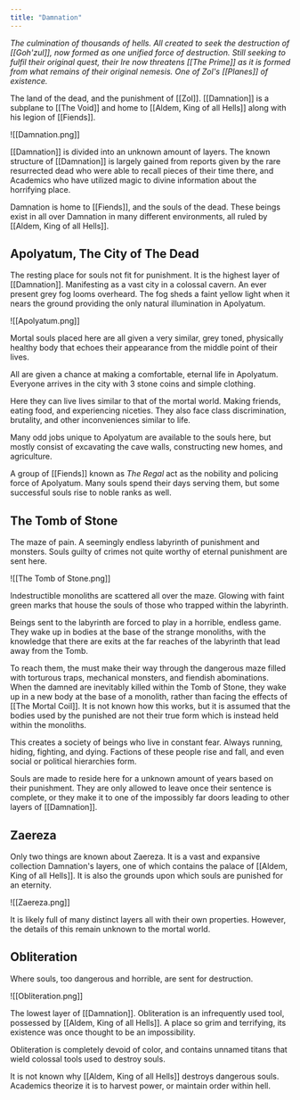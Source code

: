 ```yaml
---
title: "Damnation"
---
```

*The culmination of thousands of hells. All created to seek the destruction of [[Goh'zul]], now formed as one unified force of destruction. Still seeking to fulfil their original quest, their Ire now threatens [[The Prime]] as it is formed from what remains of their original nemesis. One of Zol's [[Planes]] of existence.* 

The land of the dead, and the punishment of [[Zol]]. [[Damnation]] is a subplane to [[The Void]] and home to [[Aldem, King of all Hells]] along with his legion of [[Fiends]].
 
![[Damnation.png]]

[[Damnation]] is divided into an unknown amount of layers. The known structure of [[Damnation]] is largely gained from reports given by the rare resurrected dead who were able to recall pieces of their time there, and Academics who have utilized magic to divine information about the horrifying place.

Damnation is home to [[Fiends]], and the souls of the dead. These beings exist in all over Damnation in many different environments, all ruled by [[Aldem, King of all Hells]].

## Apolyatum, The City of The Dead
The resting place for souls not fit for punishment. It is the highest layer of [[Damnation]]. Manifesting as a vast city in a colossal cavern. An ever present grey fog looms overheard. The fog sheds a faint yellow light when it nears the ground providing the only natural illumination in Apolyatum.

![[Apolyatum.png]]

Mortal souls placed here are all given a very similar, grey toned, physically healthy body that echoes their appearance from the middle point of their lives.

All are given a chance at making a comfortable, eternal life in Apolyatum. Everyone arrives in the city with 3 stone coins and simple clothing.

Here they can live lives similar to that of the mortal world. Making friends, eating food, and experiencing niceties. They also face class discrimination, brutality, and other inconveniences similar to life.

Many odd jobs unique to Apolyatum are available to the souls here, but mostly consist of excavating the cave walls, constructing new homes, and agriculture.

A group of [[Fiends]] known as *The Regal* act as the nobility and policing force of Apolyatum. Many souls spend their days serving them, but some successful souls rise to noble ranks as well.

## The Tomb of Stone
The maze of pain. A seemingly endless labyrinth of punishment and monsters. Souls guilty of crimes not quite worthy of eternal punishment are sent here.

![[The Tomb of Stone.png]]

Indestructible monoliths are scattered all over the maze. Glowing with faint green marks that house the souls of those who trapped within the labyrinth.

Beings sent to the labyrinth are forced to play in a horrible, endless game. They wake up in bodies at the base of the strange monoliths, with the knowledge that there are exits at the far reaches of the labyrinth that lead away from the Tomb.

To reach them, the must make their way through the dangerous maze filled with torturous traps, mechanical monsters, and fiendish abominations. When the damned are inevitably killed within the Tomb of Stone, they wake up in a new body at the base of a monolith, rather than facing the effects of [[The Mortal Coil]]. It is not known how this works, but it is assumed that the bodies used by the punished are not their true form which is instead held within the monoliths.

This creates a society of beings who live in constant fear. Always running, hiding, fighting, and dying. Factions of these people rise and fall, and even social or political hierarchies form.

Souls are made to reside here for a unknown amount of years based on their punishment. They are only allowed to leave once their sentence is complete, or they make it to one of the impossibly far doors leading to other layers of [[Damnation]].

## Zaereza
Only two things are known about Zaereza. It is a vast and expansive collection Damnation's layers, one of which contains the palace of [[Aldem, King of all Hells]]. It is also the grounds upon which souls are punished for an eternity.

![[Zaereza.png]]

It is likely full of many distinct layers all with their own properties. However, the details of this remain unknown to the mortal world.

## Obliteration
Where souls, too dangerous and horrible, are sent for destruction.

![[Obliteration.png]]

The lowest layer of [[Damnation]]. Obliteration is an infrequently used tool, possessed by [[Aldem, King of all Hells]]. A place so grim and terrifying, its existence was once thought to be an impossibility.

Obliteration is completely devoid of color, and contains unnamed titans that wield colossal tools used to destroy souls.

It is not known why [[Aldem, King of all Hells]] destroys dangerous souls. Academics theorize it is to harvest power, or maintain order within hell.